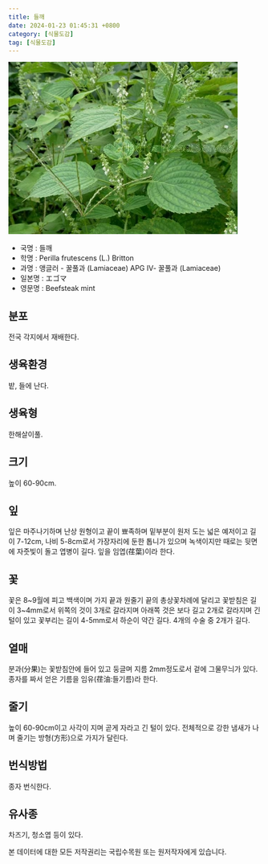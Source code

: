 ```yaml
---
title: 들깨
date: 2024-01-23 01:45:31 +0800
category: [식물도감]
tag: [식물도감]
---
```




![들깨](/assets/img/fileUpload/plants/basic/Labiatae/Perilla/15946/1_th2.JPG)
- 국명 : 들깨
- 학명 : Perilla frutescens (L.) Britton
- 과명 : 앵글러 - 꿀풀과 (Lamiaceae) APG Ⅳ- 꿀풀과 (Lamiaceae)
- 일본명 : エゴマ
- 영문명 : Beefsteak mint


## 분포
전국 각지에서 재배한다.
## 생육환경
밭, 들에 난다.
## 생육형
한해살이풀.
## 크기
높이 60-90cm.
## 잎
잎은 마주나기하며 난상 원형이고 끝이 뾰족하며 밑부분이 원저 도는 넓은 예저이고 길이 7-12cm, 나비 5-8cm로서 가장자리에 둔한 톱니가 있으며 녹색이지만 때로는 뒷면에 자줏빛이 돌고 엽병이 길다. 잎을 임엽(荏葉)이라 한다.
## 꽃
꽃은 8~9월에 피고 백색이며 가지 끝과 원줄기 끝의 총상꽃차례에 달리고 꽃받침은 길이 3~4mm로서 위쪽의 것이 3개로 갈라지며 아래쪽 것은 보다 길고 2개로 갈라지며 긴 털이 있고 꽃부리는 길이 4-5mm로서 하순이 약간 길다. 4개의 수술 중 2개가 길다.
## 열매
분과(分果)는 꽃받침안에 들어 있고 둥글며 지름 2mm정도로서 겉에 그물무늬가 있다. 종자를 짜서 얻은 기름을 임유(荏油:들기름)라 한다.
## 줄기
높이 60-90cm이고 사각이 지며 곧게 자라고 긴 털이 있다. 전체적으로 강한 냄새가 나며 줄기는 방형(方形)으로 가지가 달린다.
## 번식방법
종자 번식한다.
## 유사종
차즈기, 청소엽 등이 있다.






본 데이터에 대한 모든 저작권리는 국립수목원 또는 원저작자에게 있습니다.
